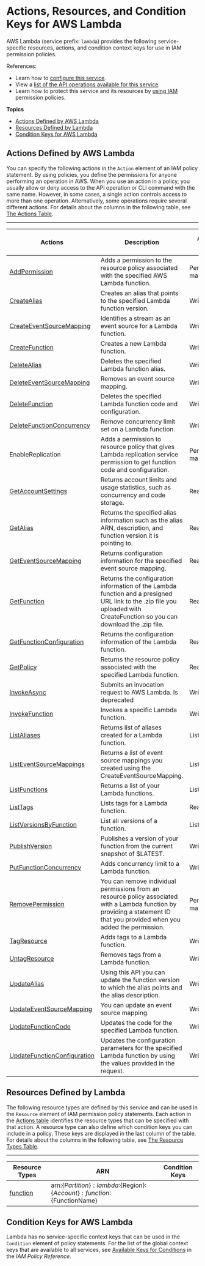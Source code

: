# Actions, Resources, and Condition Keys for AWS Lambda<a name="list_awslambda"></a>

AWS Lambda \(service prefix: `lambda`\) provides the following service\-specific resources, actions, and condition context keys for use in IAM permission policies\.

References:
+ Learn how to [configure this service](https://docs.aws.amazon.com/lambda/latest/dg/)\.
+ View a [list of the API operations available for this service](https://docs.aws.amazon.com/lambda/latest/dg/)\.
+ Learn how to protect this service and its resources by [using IAM](https://docs.aws.amazon.com/lambda/latest/dg/lambda-auth-and-access-control.html) permission policies\.

**Topics**
+ [Actions Defined by AWS Lambda](#awslambda-actions-as-permissions)
+ [Resources Defined by Lambda](#awslambda-resources-for-iam-policies)
+ [Condition Keys for AWS Lambda](#awslambda-policy-keys)

## Actions Defined by AWS Lambda<a name="awslambda-actions-as-permissions"></a>

You can specify the following actions in the `Action` element of an IAM policy statement\. By using policies, you define the permissions for anyone performing an operation in AWS\. When you use an action in a policy, you usually allow or deny access to the API operation or CLI command with the same name\. However, in some cases, a single action controls access to more than one operation\. Alternatively, some operations require several different actions\. For details about the columns in the following table, see [The Actions Table](reference_policies_actions-resources-contextkeys.md#actions_table)\.


****  

| Actions | Description | Access Level | Resource Types \(\*required\) | Condition Keys | Dependent Actions | 
| --- | --- | --- | --- | --- | --- | 
|   [ AddPermission ](https://docs.aws.amazon.com/lambda/latest/dg/API_AddPermission.html)  | Adds a permission to the resource policy associated with the specified AWS Lambda function\. | Permissions management |   [ function\* ](#awslambda-function)   |  |  | 
|   [ CreateAlias ](https://docs.aws.amazon.com/lambda/latest/dg/API_CreateAlias.html)  | Creates an alias that points to the specified Lambda function version\. | Write |   [ function\* ](#awslambda-function)   |  |  | 
|   [ CreateEventSourceMapping ](https://docs.aws.amazon.com/lambda/latest/dg/API_CreateEventSourceMapping.html)  | Identifies a stream as an event source for a Lambda function\. | Write |  |  |  | 
|   [ CreateFunction ](https://docs.aws.amazon.com/lambda/latest/dg/API_CreateFunction.html)  | Creates a new Lambda function\. | Write |  |  |  | 
|   [ DeleteAlias ](https://docs.aws.amazon.com/lambda/latest/dg/API_DeleteAlias.html)  | Deletes the specified Lambda function alias\. | Write |   [ function\* ](#awslambda-function)   |  |  | 
|   [ DeleteEventSourceMapping ](https://docs.aws.amazon.com/lambda/latest/dg/API_DeleteEventSourceMapping.html)  | Removes an event source mapping\. | Write |  |  |  | 
|   [ DeleteFunction ](https://docs.aws.amazon.com/lambda/latest/dg/API_DeleteFunction.html)  | Deletes the specified Lambda function code and configuration\. | Write |   [ function\* ](#awslambda-function)   |  |  | 
|   [ DeleteFunctionConcurrency ](https://docs.aws.amazon.com/lambda/latest/dg/API_DeleteFunctionConcurrency.html)  | Remove concurrency limit set on a Lambda function\. | Write |   [ function\* ](#awslambda-function)   |  |  | 
|   EnableReplication  | Adds a permission to resource policy that gives Lambda replication service permission to get function code and configuration\. | Permissions management |   [ function\* ](#awslambda-function)   |  |  | 
|   [ GetAccountSettings ](https://docs.aws.amazon.com/lambda/latest/dg/API_GetAccountSettings.html)  | Returns account limits and usage statistics, such as concurrency and code storage\. | Read |  |  |  | 
|   [ GetAlias ](https://docs.aws.amazon.com/lambda/latest/dg/API_GetAlias.html)  | Returns the specified alias information such as the alias ARN, description, and function version it is pointing to\. | Read |   [ function\* ](#awslambda-function)   |  |  | 
|   [ GetEventSourceMapping ](https://docs.aws.amazon.com/lambda/latest/dg/API_GetEventSourceMapping.html)  | Returns configuration information for the specified event source mapping\. | Read |  |  |  | 
|   [ GetFunction ](https://docs.aws.amazon.com/lambda/latest/dg/API_GetFunction.html)  | Returns the configuration information of the Lambda function and a presigned URL link to the \.zip file you uploaded with CreateFunction so you can download the \.zip file\. | Read |   [ function\* ](#awslambda-function)   |  |  | 
|   [ GetFunctionConfiguration ](https://docs.aws.amazon.com/lambda/latest/dg/API_GetFunctionConfiguration.html)  | Returns the configuration information of the Lambda function\. | Read |   [ function\* ](#awslambda-function)   |  |  | 
|   [ GetPolicy ](https://docs.aws.amazon.com/lambda/latest/dg/API_GetPolicy.html)  | Returns the resource policy associated with the specified Lambda function\. | Read |   [ function\* ](#awslambda-function)   |  |  | 
|   [ InvokeAsync ](https://docs.aws.amazon.com/lambda/latest/dg/API_InvokeAsync.html)  | Submits an invocation request to AWS Lambda\. Is deprecated | Write |   [ function\* ](#awslambda-function)   |  |  | 
|   [ InvokeFunction ](https://docs.aws.amazon.com/lambda/latest/dg/API_Invoke.html)  | Invokes a specific Lambda function\. | Write |   [ function\* ](#awslambda-function)   |  |  | 
|   [ ListAliases ](https://docs.aws.amazon.com/lambda/latest/dg/API_ListAliases.html)  | Returns list of aliases created for a Lambda function\. | List |   [ function\* ](#awslambda-function)   |  |  | 
|   [ ListEventSourceMappings ](https://docs.aws.amazon.com/lambda/latest/dg/API_ListEventSourceMappings.html)  | Returns a list of event source mappings you created using the CreateEventSourceMapping\. | List |  |  |  | 
|   [ ListFunctions ](https://docs.aws.amazon.com/lambda/latest/dg/API_ListFunctions.html)  | Returns a list of your Lambda functions\. | List |  |  |  | 
|   [ ListTags ](https://docs.aws.amazon.com/lambda/latest/dg/API_ListTagsForResource.html)  | Lists tags for a Lambda function\. | Read |   [ function\* ](#awslambda-function)   |  |  | 
|   [ ListVersionsByFunction ](https://docs.aws.amazon.com/lambda/latest/dg/API_ListVersionsByFunction.html)  | List all versions of a function\. | List |   [ function\* ](#awslambda-function)   |  |  | 
|   [ PublishVersion ](https://docs.aws.amazon.com/lambda/latest/dg/API_PublishVersion.html)  | Publishes a version of your function from the current snapshot of $LATEST\. | Write |   [ function\* ](#awslambda-function)   |  |  | 
|   [ PutFunctionConcurrency ](https://docs.aws.amazon.com/lambda/latest/dg/API_PutFunctionConcurrency.html)  | Adds concurrency limit to a Lambda function\. | Write |   [ function\* ](#awslambda-function)   |  |  | 
|   [ RemovePermission ](https://docs.aws.amazon.com/lambda/latest/dg/API_RemovePermission.html)  | You can remove individual permissions from an resource policy associated with a Lambda function by providing a statement ID that you provided when you added the permission\. | Permissions management |   [ function\* ](#awslambda-function)   |  |  | 
|   [ TagResource ](https://docs.aws.amazon.com/lambda/latest/dg/API_TagResources.html)  | Adds tags to a Lambda function\. | Write |   [ function\* ](#awslambda-function)   |  |  | 
|   [ UntagResource ](https://docs.aws.amazon.com/lambda/latest/dg/API_UntagResource.html)  | Removes tags from a Lambda function\. | Write |   [ function\* ](#awslambda-function)   |  |  | 
|   [ UpdateAlias ](https://docs.aws.amazon.com/lambda/latest/dg/API_UpdateAlias.html)  | Using this API you can update the function version to which the alias points and the alias description\. | Write |   [ function\* ](#awslambda-function)   |  |  | 
|   [ UpdateEventSourceMapping ](https://docs.aws.amazon.com/lambda/latest/dg/API_UpdateEventSourceMapping.html)  | You can update an event source mapping\. | Write |  |  |  | 
|   [ UpdateFunctionCode ](https://docs.aws.amazon.com/lambda/latest/dg/API_UpdateFunctionCode.html)  | Updates the code for the specified Lambda function\. | Write |   [ function\* ](#awslambda-function)   |  |  | 
|   [ UpdateFunctionConfiguration ](https://docs.aws.amazon.com/lambda/latest/dg/API_UpdateFunctionConfiguration.html)  | Updates the configuration parameters for the specified Lambda function by using the values provided in the request\. | Write |   [ function\* ](#awslambda-function)   |  |  | 

## Resources Defined by Lambda<a name="awslambda-resources-for-iam-policies"></a>

The following resource types are defined by this service and can be used in the `Resource` element of IAM permission policy statements\. Each action in the [Actions table](#awslambda-actions-as-permissions) identifies the resource types that can be specified with that action\. A resource type can also define which condition keys you can include in a policy\. These keys are displayed in the last column of the table\. For details about the columns in the following table, see [The Resource Types Table](reference_policies_actions-resources-contextkeys.md#resources_table)\.


****  

| Resource Types | ARN | Condition Keys | 
| --- | --- | --- | 
|   [ function ](https://docs.aws.amazon.com/lambda/latest/dg/lambda-api-permissions-ref.html)  |  arn:$\{Partition\}:lambda:$\{Region\}:$\{Account\}:function:$\{FunctionName\}  |  | 

## Condition Keys for AWS Lambda<a name="awslambda-policy-keys"></a>

Lambda has no service\-specific context keys that can be used in the `Condition` element of policy statements\. For the list of the global context keys that are available to all services, see [Available Keys for Conditions](reference_policies_condition-keys.html#AvailableKeys) in the *IAM Policy Reference*\.